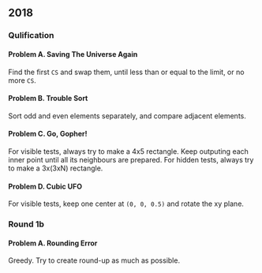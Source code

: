 ## 2018

### Qulification

#### Problem A. Saving The Universe Again

Find the first `CS` and swap them, until less than or equal to the limit, or no more `CS`.

#### Problem B. Trouble Sort

Sort odd and even elements separately, and compare adjacent elements.

#### Problem C. Go, Gopher!

For visible tests, always try to make a 4x5 rectangle. Keep outputing each inner point until all its neighbours are prepared.
For hidden tests, always try to make a 3x(3xN) rectangle.

#### Problem D. Cubic UFO

For visible tests, keep one center at `(0, 0, 0.5)` and rotate the xy plane.

### Round 1b

#### Problem A. Rounding Error

Greedy. Try to create round-up as much as possible.
